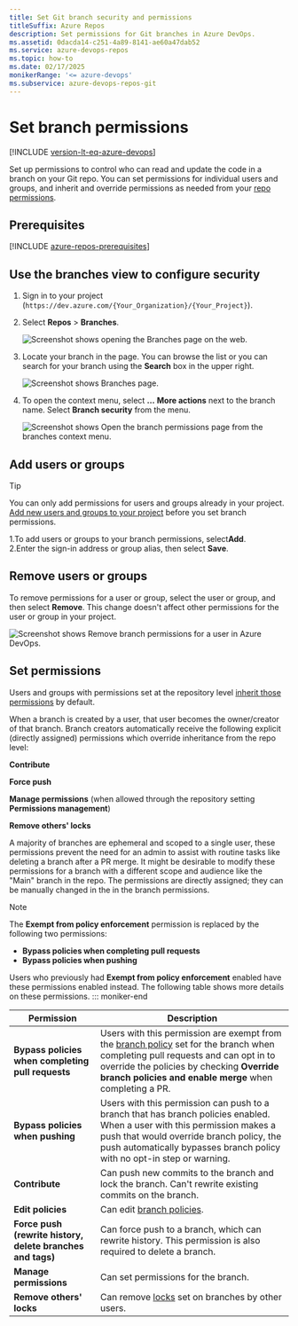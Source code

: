 ```yaml
---
title: Set Git branch security and permissions
titleSuffix: Azure Repos
description: Set permissions for Git branches in Azure DevOps.
ms.assetid: 0dacda14-c251-4a89-8141-ae60a47dab52
ms.service: azure-devops-repos
ms.topic: how-to
ms.date: 02/17/2025
monikerRange: '<= azure-devops'
ms.subservice: azure-devops-repos-git
---
```


# Set branch permissions

[!INCLUDE [version-lt-eq-azure-devops](../../includes/version-lt-eq-azure-devops.md)]

Set up permissions to control who can read and update the code in a branch on your Git repo.
You can set permissions for individual users and groups, and inherit and override permissions as needed from your [repo permissions](set-git-repository-permissions.md#git-repository).

## Prerequisites

[!INCLUDE [azure-repos-prerequisites](includes/azure-repos-prerequisites.md)]

## Use the branches view to configure security

1. Sign in to your project (```https://dev.azure.com/{Your_Organization}/{Your_Project}```).
1. Select **Repos** > **Branches**.

   ![Screenshot shows opening the Branches page on the web.](media/branches/branches_nav-new-nav.png)
   
1. Locate your branch in the page. You can browse the list or you can search for your branch using the **Search** box in the upper right.

   ![Screenshot shows Branches page.](media/branches/branches-page.png)
   
1. To open the context menu, select **...** **More actions** next to the branch name. Select **Branch security** from the menu.

   ![Screenshot shows Open the branch permissions page from the branches context menu.](media/branches/branches_context_menu_permissions.png)
   
## Add users or groups

> [!TIP]    
> You can only add permissions for users and groups already in your project. [Add new users and groups to your project](../../organizations/security/add-users-team-project.md) before you set branch permissions. 

1.To add users or groups to your branch permissions, select**Add**.  
2.Enter the sign-in address or group alias, then select **Save**.

## Remove users or groups

To remove permissions for a user or group, select the user or group, and then select **Remove**. This change doesn't affect other permissions for the user or group in your project.    

![Screenshot shows Remove branch permissions for a user in Azure DevOps.](media/branches/remove_permissions.png)

## Set permissions 

Users and groups with permissions set at the repository level [inherit those permissions](../../organizations/security/about-permissions.md#permission-inheritance) by default.

When a branch is created by a user, that user becomes the owner/creator of that branch. Branch creators automatically receive the following explicit (directly assigned) permissions which override inheritance from the repo level:  

**Contribute**

**Force push**

**Manage permissions** (when allowed through the repository setting **Permissions management**)

**Remove others' locks**

A majority of branches are ephemeral and scoped to a single user, these permissions prevent the need for an admin to assist with routine tasks like deleting a branch after a PR merge. It might be desirable to modify these permissions for a branch with a different scope and audience like the "Main" branch in the repo. The permissions are directly assigned; they can be manually changed in the in the branch permissions.

> [!NOTE]
> The **Exempt from policy enforcement** permission is replaced by the following two permissions:
>
> - **Bypass policies when completing pull requests**
> - **Bypass policies when pushing**
>
> Users who previously had **Exempt from policy enforcement** enabled have these permissions enabled instead. The following table shows more details on these permissions.
::: moniker-end

| **Permission** | **Description** |
|----------------|-----------------|
| **Bypass policies when completing pull requests** | Users with this permission are exempt from the [branch policy](branch-policies.md) set for the branch when completing pull requests and can opt in to override the policies by checking **Override branch policies and enable merge** when completing a PR. |
| **Bypass policies when pushing** | Users with this permission can push to a branch that has branch policies enabled. When a user with this permission makes a push that would override branch policy, the push automatically bypasses branch policy with no opt-in step or warning. |
| **Contribute** | Can push new commits to the branch and lock the branch. Can't rewrite existing commits on the branch. |
| **Edit policies** | Can edit [branch policies](branch-policies.md). |
| **Force push (rewrite history, delete branches and tags)** | Can force push to a branch, which can rewrite history. This permission is also required to delete a branch. |
| **Manage permissions** | Can set permissions for the branch. |
| **Remove others' locks** | Can remove [locks](lock-branches.md) set on branches by other users. |

